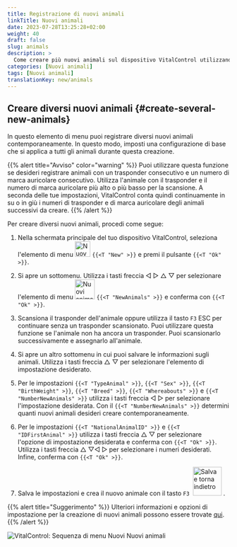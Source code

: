 ```yaml
---
title: Registrazione di nuovi animali
linkTitle: Nuovi animali
date: 2023-07-28T13:25:28+02:00
weight: 40
draft: false
slug: animals
description: >
  Come creare più nuovi animali sul dispositivo VitalControl utilizzando una singola azione.
categories: [Nuovi animali]
tags: [Nuovi animali]
translationKey: new/animals
---
```

## Creare diversi nuovi animali {#create-several-new-animals}

In questo elemento di menu puoi registrare diversi nuovi animali contemporaneamente. In questo modo, imposti una configurazione di base che si applica a tutti gli animali durante questa creazione.

{{% alert title="Avviso" color="warning" %}}
Puoi utilizzare questa funzione se desideri registrare animali con un trasponder consecutivo e un numero di marca auricolare consecutivo. Utilizza l'animale con il trasponder e il numero di marca auricolare più alto o più basso per la scansione. A seconda delle tue impostazioni, VitalControl conta quindi continuamente in su o in giù i numeri di trasponder e di marca auricolare degli animali successivi da creare.
{{% /alert %}}

Per creare diversi nuovi animali, procedi come segue:

1. Nella schermata principale del tuo dispositivo VitalControl, seleziona l'elemento di menu <img src="/icons/main/new-animal.svg" width="35" align="bottom" alt="Nuovo animale" /> `{{<T "New" >}}` e premi il pulsante `{{<T "Ok" >}}`.

2. Si apre un sottomenu. Utilizza i tasti freccia ◁ ▷ △ ▽ per selezionare l'elemento di menu <img src="/icons/main/new-animals.svg" width="45" align="bottom" alt="Nuovi animali" /> `{{<T "NewAnimals" >}}` e conferma con `{{<T "Ok" >}}`.

3. Scansiona il trasponder dell'animale oppure utilizza il tasto `F3` ESC per continuare senza un trasponder scansionato. Puoi utilizzare questa funzione se l'animale non ha ancora un trasponder. Puoi scansionarlo successivamente e assegnarlo all'animale.

4. Si apre un altro sottomenu in cui puoi salvare le informazioni sugli animali. Utilizza i tasti freccia △ ▽ per selezionare l'elemento di impostazione desiderato.

5. Per le impostazioni `{{<T "TypeAnimal" >}}`, `{{<T "Sex" >}}`, `{{<T "BirthWeight" >}}`, `{{<T "Breed" >}}`, `{{<T "Whereabouts" >}}` e `{{<T "NumberNewAnimals" >}}` utilizza i tasti freccia ◁ ▷ per selezionare l'impostazione desiderata. Con il `{{<T "NumberNewAnimals" >}}` determini quanti nuovi animali desideri creare contemporaneamente.

6. Per le impostazioni `{{<T "NationalAnimalID" >}}` e `{{<T "IDFirstAnimal" >}}` utilizza i tasti freccia △ ▽ per selezionare l'opzione di impostazione desiderata e conferma con `{{<T "Ok" >}}`. Utilizza i tasti freccia △ ▽◁ ▷ per selezionare i numeri desiderati. Infine, conferma con `{{<T "Ok" >}}`.


7. Salva le impostazioni e crea il nuovo animale con il tasto `F3` &nbsp;<img src="/icons/footer/save_exit.svg" width="65" align="bottom" alt="Salva e torna indietro" />&nbsp;.

{{% alert title="Suggerimento" %}}
Ulteriori informazioni e opzioni di impostazione per la creazione di nuovi animali possono essere trovate [qui](../../settings/animal-registration/).
{{% /alert %}}

   ![VitalControl: Sequenza di menu Nuovi Nuovi animali](../images/newanimals.png "Crea nuovi animali")
